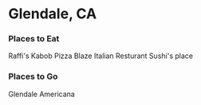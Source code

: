 # Glendale, CA
### Places to Eat
Raffi's Kabob
Pizza Blaze
Italian Resturant
Sushi's place

### Places to Go
Glendale Americana
